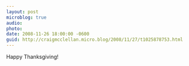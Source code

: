 ```yaml
---
layout: post
microblog: true
audio: 
photo: 
date: 2008-11-26 18:00:00 -0600
guid: http://craigmcclellan.micro.blog/2008/11/27/t1025878753.html
---
```

Happy Thanksgiving!
